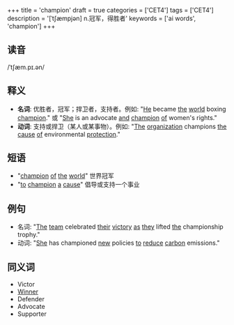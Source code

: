 +++
title = 'champion'
draft = true
categories = ['CET4']
tags = ['CET4']
description = '[ˈt∫æmpjən] n.冠军，得胜者'
keywords = ['ai words', 'champion']
+++

## 读音
/ˈtʃæm.pɪ.ən/

## 释义
- **名词**: 优胜者，冠军；捍卫者，支持者。例如: "[He](/post/he/) became [the](/post/the/) [world](/post/world/) boxing [champion](/post/champion/)." 或 "[She](/post/she/) is an advocate [and](/post/and/) [champion](/post/champion/) [of](/post/of/) women's rights."
- **动词**: 支持或捍卫（某人或某事物）。例如: "[The](/post/the/) [organization](/post/organization/) champions [the](/post/the/) [cause](/post/cause/) [of](/post/of/) environmental [protection](/post/protection/)."

## 短语
- "[champion](/post/champion/) [of](/post/of/) [the](/post/the/) [world](/post/world/)" 世界冠军
- "[to](/post/to/) [champion](/post/champion/) [a](/post/a/) [cause](/post/cause/)" 倡导或支持一个事业

## 例句
- 名词: "[The](/post/the/) [team](/post/team/) celebrated [their](/post/their/) [victory](/post/victory/) [as](/post/as/) [they](/post/they/) lifted [the](/post/the/) championship trophy."
- 动词: "[She](/post/she/) has championed [new](/post/new/) policies [to](/post/to/) [reduce](/post/reduce/) [carbon](/post/carbon/) emissions."

## 同义词
- Victor
- [Winner](/post/winner/)
- Defender
- Advocate
- Supporter
